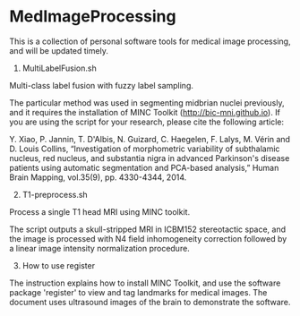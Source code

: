 # MedImageProcessing

This is a collection of personal software tools for medical image processing, and will be updated timely.

1. MultiLabelFusion.sh

Multi-class label fusion with fuzzy label sampling.

The particular method was used in segmenting midbrian nuclei previously, and it requires the installation of MINC Toolkit (http://bic-mni.github.io).
If you are using the script for your research, please cite the following article:

Y. Xiao, P. Jannin, T. D'Albis, N. Guizard, C. Haegelen, F. Lalys, M. Vérin and D. Louis Collins, 
“Investigation of morphometric variability of subthalamic nucleus, red nucleus, and substantia nigra 
in advanced Parkinson's disease patients using automatic segmentation and PCA-based analysis,” Human Brain Mapping, 
vol.35(9), pp. 4330-4344, 2014.


2. T1-preprocess.sh

Process a single T1 head MRI using MINC toolkit.

The script outputs a skull-stripped MRI in ICBM152 stereotactic space, and the image is processed with N4 field inhomogeneity correction followed by a linear image intensity normalization procedure.


3. How to use register

The instruction explains how to install MINC Toolkit, and use the software package 'register' to view and tag landmarks for medical images. The document uses ultrasound images of the brain to demonstrate the software.
